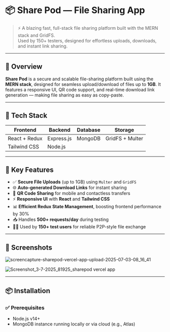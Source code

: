 # 📦 Share Pod — File Sharing App

> ⚡ A blazing fast, full-stack file sharing platform built with the MERN stack and GridFS.  
> Used by 150+ testers, designed for effortless uploads, downloads, and instant link sharing.

---

## 🚀 Overview

**Share Pod** is a secure and scalable file-sharing platform built using the **MERN stack**, designed for seamless upload/download of files up to **1GB**. It features a responsive UI, QR code support, and real-time download link generation — making file sharing as easy as copy-paste.

---

## 🧰 Tech Stack

| Frontend       | Backend         | Database     | Storage           |
|----------------|------------------|--------------|--------------------|
| React + Redux  | Express.js       | MongoDB      | GridFS + Multer    |
| Tailwind CSS   | Node.js          |              |                    |

---

## 🌟 Key Features

- ✅ **Secure File Uploads** (up to 1GB) using `Multer` and `GridFS`
- 🌐 **Auto-generated Download Links** for instant sharing
- 📱 **QR Code Sharing** for mobile and contactless transfers
- ⚡ **Responsive UI** with **React** and **Tailwind CSS**
- 📊 **Efficient Redux State Management**, boosting frontend performance by 30%
- 📥 Handles **500+ requests/day** during testing
- 👨‍💻 Used by **150+ test users** for reliable P2P-style file exchange

---

## 📸 Screenshots

![screencapture-sharepod-vercel-app-upload-2025-07-03-08_16_41](https://github.com/user-attachments/assets/3eb0a306-da8a-43bd-a725-612bca6fb5da)

![Screenshot_3-7-2025_81925_sharepod vercel app](https://github.com/user-attachments/assets/d9c692b4-aaf3-41d2-bae8-ec5fef4f0f3b)

---

## 📦 Installation

### ✅ Prerequisites

- Node.js v14+
- MongoDB instance running locally or via cloud (e.g., Atlas)
